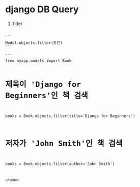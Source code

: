 # django DB Query

1. filter
<code>
```
Model.objects.filter(조건)
```
</code>

<code>
```
from myapp.models import Book

# 제목이 'Django for Beginners'인 책 검색
books = Book.objects.filter(title='Django for Beginners')

# 저자가 'John Smith'인 책 검색
books = Book.objects.filter(author='John Smith')
```
</code>


